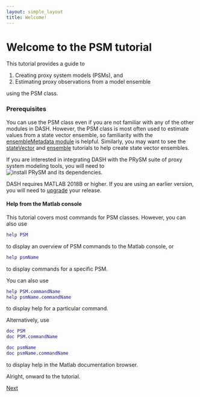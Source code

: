 ```yaml
---
layout: simple_layout
title: Welcome!
---
```


# Welcome to the PSM tutorial

This tutorial provides a guide to

1. Creating proxy system models (PSMs), and
2. Estimating proxy observations from a model ensemble

using the PSM class.

### Prerequisites

You can use the PSM class even if you are not familiar with any of the other modules in DASH. However, the PSM class is most often used to estimate values from a state vector ensemble, so familiarity with the [ensembleMetadata module](../ensembleMetadata/welcome) is helpful. Similarly, you may want to see the [stateVector](../stateVector/welcome) and [ensemble](../ensemble/welcome) tutorials to help create state vector ensembles.

If you are interested in integrating DASH with the PRySM suite of proxy system modeling tools, you will need to ![install PRySM and its dependencies](https://github.com/sylvia-dee/PRYSM).

DASH requires MATLAB 2018B or higher. If you are using an earlier version, you will need to [upgrade](https://www.mathworks.com/help/install/ug/upgrade-matlab-release.html) your release.

#### Help from the Matlab console

This tutorial covers most commands for PSM classes. However, you can also use
```matlab
help PSM
```
to display an overview of PSM commands to the Matlab console, or
```matlab
help psmName
```
to display commands for a specific PSM.

You can also use
```matlab
help PSM.commandName
help psmName.commandName
```
to display help for a particular command.

Alternatively, use
```matlab
doc PSM
doc PSM.commandName

doc psmName
doc psmName.commandName
```
to display help in the Matlab documentation browser.

Alright, onward to the tutorial.

[Next](object)
